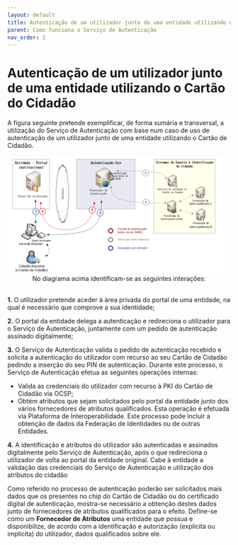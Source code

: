 ```yaml
---
layout: default
title: Autenticação de um utilizador junto de uma entidade utilizando o Cartão do Cidadão
parent: Como funciona o Serviço de Autenticação
nav_order: 1
---
```


# Autenticação de um utilizador junto de uma entidade utilizando o Cartão do Cidadão


A figura seguinte pretende exemplificar, de forma sumária e transversal, a utilização do Serviço de Autenticação com base num caso de uso de autenticação de um utilizador junto de uma entidade utilizando o Cartão de Cidadão.


<div style="text-align: center;">
  <img src="../../assets/images/MicrosoftTeams-image (3) (1).png" alt="No diagrama acima identificam-se as seguintes interações:">
  No diagrama acima identificam-se as seguintes interações:
</div>
<br>



**1.** O utilizador pretende aceder à área privada do portal de uma entidade, na qual é necessário que comprove a sua identidade; &#x20;

**2.** O portal da entidade delega a autenticação e redireciona o utilizador para o Serviço de Autenticação, juntamente com um pedido de autenticação assinado digitalmente; &#x20;

**3.** O Serviço de Autenticação valida o pedido de autenticação recebido e solicita a autenticação do utilizador com recurso ao seu Cartão de Cidadão pedindo a inserção do seu PIN de autenticação. Durante este processo, o Serviço de Autenticação efetua as seguintes operações internas:

* Valida as credenciais do utilizador com recurso à PKI do Cartão de Cidadão via OCSP; &#x20;
* Obtém atributos que sejam solicitados pelo portal da entidade junto dos vários fornecedores de atributos qualificados. Esta operação é efetuada via Plataforma de Interoperabilidade. Este processo pode incluir a obtenção de dados da Federação de Identidades ou de outras Entidades.

**4.** A identificação e atributos do utilizador são autenticadas e assinados digitalmente pelo Serviço de Autenticação, após o que redireciona o utilizador de volta ao portal da entidade original. Cabe à entidade a validação das credenciais do Serviço de Autenticação e utilização dos atributos do cidadão

Como referido no processo de autenticação poderão ser solicitados mais dados que os presentes no chip do Cartão de Cidadão ou do certificado digital de autenticação, mostra-se necessário a obtenção destes dados junto de fornecedores de atributos qualificados para o efeito. Define-se como um **Fornecedor de Atributos** uma entidade que possua e disponibilize, de acordo com a identificação e autorização (explícita ou implícita) do utilizador, dados qualificados sobre ele.
